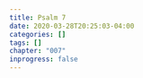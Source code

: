 ```yaml
---
title: Psalm 7
date: 2020-03-28T20:25:03-04:00
categories: []
tags: []
chapter: "007"
inprogress: false
---
```



